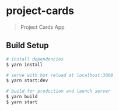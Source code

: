 # project-cards

> Project Cards App

## Build Setup

``` bash
# install dependencies
$ yarn install

# serve with hot reload at localhost:3000
$ yarn start:dev

# build for production and launch server
$ yarn build
$ yarn start
```
